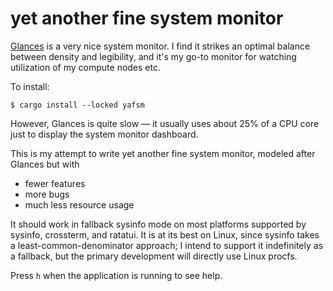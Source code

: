 # yet another fine system monitor

[Glances](https://glances.readthedocs.io/) is a very nice system monitor.  I
find it strikes an optimal balance between density and legibility, and it's my
go-to monitor for watching utilization of my compute nodes etc.

To install:

```console
$ cargo install --locked yafsm
```

However, Glances is quite slow — it usually uses about 25% of a CPU core just to
display the system monitor dashboard.

This is my attempt to write yet another fine system monitor, modeled after
Glances but with

- fewer features
- more bugs
- much less resource usage

It should work in fallback sysinfo mode on most platforms supported by sysinfo,
crossterm, and ratatui.  It is at its best on Linux, since sysinfo takes a
least-common-denominator approach; I intend to support it indefinitely as a
fallback, but the primary development will directly use Linux procfs.

Press `h` when the application is running to see help.
